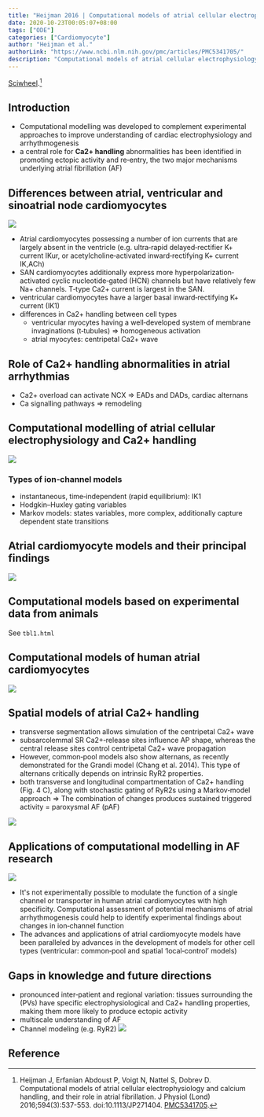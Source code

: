 ```yaml
---
title: "Heijman 2016 | Computational models of atrial cellular electrophysiology and calcium handling, and their role in atrial fibrillation"
date: 2020-10-23T00:05:07+08:00
tags: ["ODE"]
categories: ["Cardiomyocyte"]
author: "Heijman et al."
authorLink: "https://www.ncbi.nlm.nih.gov/pmc/articles/PMC5341705/"
description: "Computational models of atrial cellular electrophysiology and calcium handling, and their role in atrial fibrillation"
---
```


[Sciwheel](https://sciwheel.com/work/#/items/4522998).[^Heijman2016]

<!--more-->

## Introduction
* Computational modelling was developed to complement experimental approaches to improve understanding of cardiac electrophysiology and arrhythmogenesis
* a central role for **Ca2+ handling** abnormalities has been identified in promoting ectopic activity and re‐entry, the two major mechanisms underlying atrial fibrillation (AF)

## Differences between atrial, ventricular and sinoatrial node cardiomyocytes
![](https://wol-prod-cdn.literatumonline.com/cms/attachment/51e70313-e845-4590-82d9-34951e12da77/tjp6968-fig-0001-m.jpg)
* Atrial cardiomyocytes possessing a number of ion currents that are largely absent in the ventricle (e.g. ultra‐rapid delayed‐rectifier K+ current IKur, or acetylcholine‐activated inward‐rectifying K+ current IK,ACh)
* SAN cardiomyocytes additionally express more hyperpolarization‐activated cyclic nucleotide‐gated (HCN) channels but have relatively few Na+ channels. T‐type Ca2+ current is largest in the SAN.
* ventricular cardiomyocytes have a larger basal inward‐rectifying K+ current (IK1)
* differences in Ca2+ handling between cell types
    * ventricular myocytes having a well‐developed system of membrane invaginations (t‐tubules) => homogeneous activation
    * atrial myocytes: centripetal Ca2+ wave
## Role of Ca2+ handling abnormalities in atrial arrhythmias
* Ca2+ overload can activate NCX => EADs and DADs, cardiac alternans
* Ca signalling pathways => remodeling
## Computational modelling of atrial cellular electrophysiology and Ca2+ handling
![](https://wol-prod-cdn.literatumonline.com/cms/attachment/48a7aa9e-3aa0-46b2-9734-3111e8a2cd5a/tjp6968-fig-0002-m.jpg)
### Types of ion‐channel models
* instantaneous, time‐independent (rapid equilibrium): IK1
* Hodgkin–Huxley gating variables
* Markov models: states variables, more complex, additionally capture dependent state transitions
## Atrial cardiomyocyte models and their principal findings
![](https://wol-prod-cdn.literatumonline.com/cms/attachment/aa159db6-8c60-4ee3-bd34-5b40ce7aa6cd/tjp6968-fig-0003-m.jpg)
## Computational models based on experimental data from animals
See `tbl1.html`
## Computational models of human atrial cardiomyocytes
![](https://wol-prod-cdn.literatumonline.com/cms/attachment/1db50ef8-f5eb-4dfd-9fc1-eec7c294362f/tjp6968-fig-0004-m.jpg)
## Spatial models of atrial Ca2+ handling
* transverse segmentation allows simulation of the centripetal Ca2+ wave
* subsarcolemmal SR Ca2+‐release sites influence AP shape, whereas the central release sites control centripetal Ca2+ wave propagation
* However, common‐pool models also show alternans, as recently demonstrated for the Grandi model (Chang et al. 2014). This type of alternans critically depends on intrinsic RyR2 properties.
* both transverse and longitudinal compartmentation of Ca2+ handling (Fig. 4 C), along with stochastic gating of RyR2s using a Markov‐model approach => The combination of changes produces sustained triggered activity = paroxysmal AF (pAF)

![](https://wol-prod-cdn.literatumonline.com/cms/attachment/233e228f-9991-4b28-8120-b1b89abd0ba3/tjp6968-fig-0005-m.jpg)

## Applications of computational modelling in AF research
![](https://wol-prod-cdn.literatumonline.com/cms/attachment/d520f791-6144-4133-9050-c35301c65694/tjp6968-fig-0006-m.jpg)

* It's not experimentally possible to modulate the function of a single channel or transporter in human atrial cardiomyocytes with high specificity. Computational assessment of potential mechanisms of atrial arrhythmogenesis could help to identify experimental findings about changes in ion‐channel function
* The advances and applications of atrial cardiomyocyte models have been paralleled by advances in the development of models for other cell types (ventricular: common‐pool and spatial ‘local‐control’ models)
## Gaps in knowledge and future directions
* pronounced inter‐patient and regional variation: tissues surrounding the (PVs) have specific electrophysiological and Ca2+ handling properties, making them more likely to produce ectopic activity
* multiscale understanding of AF
* Channel modeling (e.g. RyR2)
![](https://wol-prod-cdn.literatumonline.com/cms/attachment/a77de851-f73a-48a6-8f01-987eaa35d0df/tjp6968-fig-0007-m.jpg)

## Reference

[^Heijman2016]: Heijman J, Erfanian Abdoust P, Voigt N, Nattel S, Dobrev D. Computational models of atrial cellular electrophysiology and calcium handling, and their role in atrial fibrillation. J Physiol (Lond) 2016;594(3):537-553. doi:10.1113/JP271404. [PMC5341705](http://www.ncbi.nlm.nih.gov/pmc/articles/PMC5341705).
